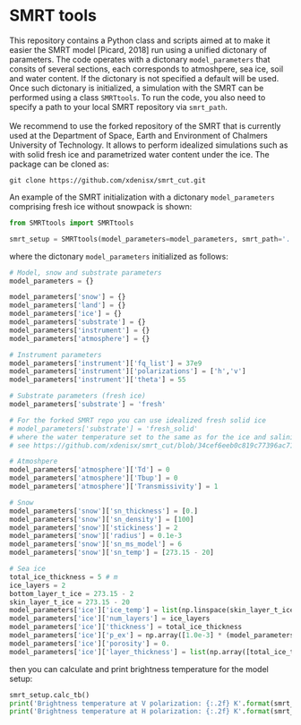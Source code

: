 # SMRT tools

This repository contains a Python class and scripts aimed at to make it easier the SMRT model [Picard, 2018] run using a unified dictonary of parameters.
The code operates with a dictonary ```model_parameters``` that consits of several sections, each corresponds to atmoshpere, sea ice, soil and water content. If the dictonary is not specified a default will be used.
Once such dictonary is initialized, a simulation with the SMRT can be performed using a class ```SMRTtools```. To run the code, you also need to specify a path to your local SMRT repository via ```smrt_path```.
<br><br>
We recommend to use the forked repository of the SMRT that is currently used at the Department of Space, Earth and Environment of Chalmers University of Technology. It allows to perform idealized simulations such as with solid fresh ice and parametrized water content under the ice. The package can be cloned as:

 ```
 git clone https://github.com/xdenisx/smrt_cut.git
```

An example of the SMRT initialization with a dictonary ``model_parameters`` comprising fresh ice without snowpack is shown:

```python
from SMRTtools import SMRTtools

smrt_setup = SMRTtools(model_parameters=model_parameters, smrt_path='../smrt_cut', snowpack=None)
```

where the dictonary ```model_parameters``` initialized as follows:

```python
# Model, snow and substrate parameters
model_parameters = {}

model_parameters['snow'] = {}
model_parameters['land'] = {}
model_parameters['ice'] = {}
model_parameters['substrate'] = {}
model_parameters['instrument'] = {}
model_parameters['atmosphere'] = {}

# Instrument parameters
model_parameters['instrument']['fq_list'] = 37e9
model_parameters['instrument']['polarizations'] = ['h','v']
model_parameters['instrument']['theta'] = 55

# Substrate parameters (fresh ice)         
model_parameters['substrate'] = 'fresh'

# For the forked SMRT repo you can use idealized fresh solid ice
# model_parameters['substrate'] = 'fresh_solid'
# where the water temperature set to the same as for the ice and salinity to 0
# see https://github.com/xdenisx/smrt_cut/blob/34cef6eeb0c819c77396ac7128dd1b824490a1ad/smrt/inputs/make_medium.py#L649

# Atmoshpere
model_parameters['atmosphere']['Td'] = 0
model_parameters['atmosphere']['Tbup'] = 0
model_parameters['atmosphere']['Transmissivity'] = 1

# Snow
model_parameters['snow']['sn_thickness'] = [0.]
model_parameters['snow']['sn_density'] = [100]
model_parameters['snow']['stickiness'] = 2
model_parameters['snow']['radius'] = 0.1e-3
model_parameters['snow']['sn_ms_model'] = 6
model_parameters['snow']['sn_temp'] = [273.15 - 20]

# Sea ice
total_ice_thickness = 5 # m
ice_layers = 2
bottom_layer_t_ice = 273.15 - 2
skin_layer_t_ice = 273.15 - 20
model_parameters['ice']['ice_temp'] = list(np.linspace(skin_layer_t_ice, bottom_layer_t_ice, ice_layers))
model_parameters['ice']['num_layers'] = ice_layers
model_parameters['ice']['thickness'] = total_ice_thickness
model_parameters['ice']['p_ex'] = np.array([1.0e-3] * (model_parameters['ice']['num_layers']))
model_parameters['ice']['porosity'] = 0.
model_parameters['ice']['layer_thickness'] = list(np.array([total_ice_thickness / ice_layers] * ice_layers))

```

then you can calculate and print brightness temperature for the model setup:

``` python
smrt_setup.calc_tb()
print('Brightness temperature at V polarization: {:.2f} K'.format(smrt_setup.tb.TbV()))
print('Brightness temperature at H polarization: {:.2f} K'.format(smrt_setup.tb.TbH()))
```


  